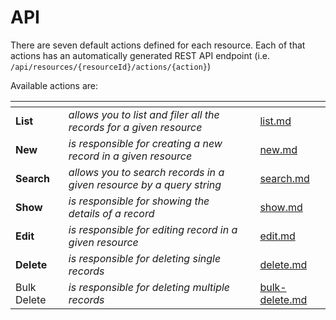 # API

There are seven default actions defined for each resource. Each of that actions has an automatically generated REST API endpoint (i.e. `/api/resources/{resourceId}/actions/{action}`)

Available actions are:

<table data-view="cards"><thead><tr><th></th><th></th><th></th><th data-hidden data-card-target data-type="content-ref"></th></tr></thead><tbody><tr><td><strong>List</strong></td><td><em>allows you to list and filer all the records for a given resource</em></td><td></td><td><a href="list.md">list.md</a></td></tr><tr><td><strong>New</strong></td><td><em>is responsible for creating a new record in a given resource</em></td><td></td><td><a href="new.md">new.md</a></td></tr><tr><td><strong>Search</strong></td><td><em>allows you to search records in a given resource by a query string</em></td><td></td><td><a href="search.md">search.md</a></td></tr><tr><td><strong>Show</strong></td><td><em>is responsible for showing the details of a record</em></td><td></td><td><a href="show.md">show.md</a></td></tr><tr><td><strong>Edit</strong></td><td><em>is responsible for editing record in a given resource</em></td><td></td><td><a href="edit.md">edit.md</a></td></tr><tr><td><strong>Delete</strong></td><td><em>is responsible for deleting single records</em></td><td></td><td><a href="delete.md">delete.md</a></td></tr><tr><td>Bulk Delete</td><td><em>is responsible for deleting multiple records</em></td><td></td><td><a href="bulk-delete.md">bulk-delete.md</a></td></tr></tbody></table>

